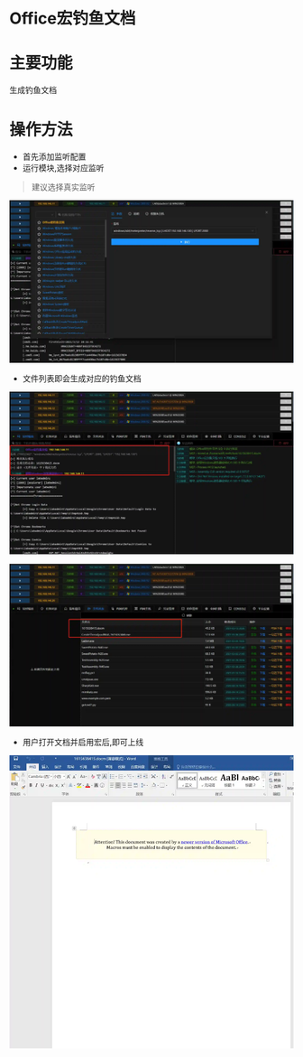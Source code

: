 # Office宏钓鱼文档

# 主要功能
生成钓鱼文档

# 操作方法
+ 首先添加监听配置
+ 运行模块,选择对应监听

> 建议选择真实监听
>

![](img\InitialAccess_SpearphishingAttachment_Windows\1.webp)

+ 文件列表即会生成对应的钓鱼文档

![](img\InitialAccess_SpearphishingAttachment_Windows\2.webp)

![](img\InitialAccess_SpearphishingAttachment_Windows\3.webp)

+ 用户打开文档并启用宏后,即可上线

![](img\InitialAccess_SpearphishingAttachment_Windows\4.webp)




